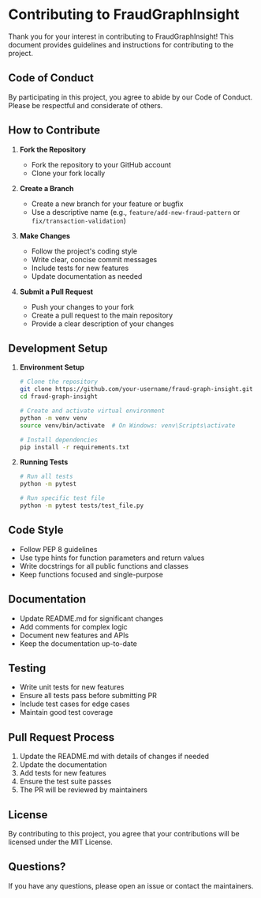 # Contributing to FraudGraphInsight

Thank you for your interest in contributing to FraudGraphInsight! This document provides guidelines and instructions for contributing to the project.

## Code of Conduct

By participating in this project, you agree to abide by our Code of Conduct. Please be respectful and considerate of others.

## How to Contribute

1. **Fork the Repository**
   - Fork the repository to your GitHub account
   - Clone your fork locally

2. **Create a Branch**
   - Create a new branch for your feature or bugfix
   - Use a descriptive name (e.g., `feature/add-new-fraud-pattern` or `fix/transaction-validation`)

3. **Make Changes**
   - Follow the project's coding style
   - Write clear, concise commit messages
   - Include tests for new features
   - Update documentation as needed

4. **Submit a Pull Request**
   - Push your changes to your fork
   - Create a pull request to the main repository
   - Provide a clear description of your changes

## Development Setup

1. **Environment Setup**
   ```bash
   # Clone the repository
   git clone https://github.com/your-username/fraud-graph-insight.git
   cd fraud-graph-insight

   # Create and activate virtual environment
   python -m venv venv
   source venv/bin/activate  # On Windows: venv\Scripts\activate

   # Install dependencies
   pip install -r requirements.txt
   ```

2. **Running Tests**
   ```bash
   # Run all tests
   python -m pytest

   # Run specific test file
   python -m pytest tests/test_file.py
   ```

## Code Style

- Follow PEP 8 guidelines
- Use type hints for function parameters and return values
- Write docstrings for all public functions and classes
- Keep functions focused and single-purpose

## Documentation

- Update README.md for significant changes
- Add comments for complex logic
- Document new features and APIs
- Keep the documentation up-to-date

## Testing

- Write unit tests for new features
- Ensure all tests pass before submitting PR
- Include test cases for edge cases
- Maintain good test coverage

## Pull Request Process

1. Update the README.md with details of changes if needed
2. Update the documentation
3. Add tests for new features
4. Ensure the test suite passes
5. The PR will be reviewed by maintainers

## License

By contributing to this project, you agree that your contributions will be licensed under the MIT License.

## Questions?

If you have any questions, please open an issue or contact the maintainers. 